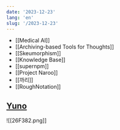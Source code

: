 ```yaml
---
date: '2023-12-23'
lang: 'en'
slug: '/2023-12-23'
---
```


- [[Medical AI]]
- [[Archiving-based Tools for Thoughts]]
- [[Skeumorphism]]
- [[Knowledge Base]]
- [[supernpm]]
- [[Project Naroo]]
- [[까리]]
- [[RoughNotation]]

## [Yuno](https://www.yuno.so/)

![[26F382.png]]
